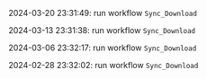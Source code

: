 2024-03-20 23:31:49: run workflow `Sync_Download` 

2024-03-13 23:31:38: run workflow `Sync_Download` 

2024-03-06 23:32:17: run workflow `Sync_Download` 

2024-02-28 23:32:02: run workflow `Sync_Download` 


